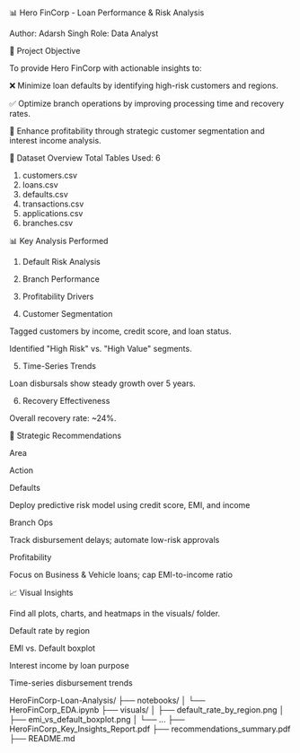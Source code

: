 📊 Hero FinCorp - Loan Performance & Risk Analysis

Author: Adarsh Singh Role: Data Analyst

🎯 Project Objective

To provide Hero FinCorp with actionable insights to:

❌ Minimize loan defaults by identifying high-risk customers and regions.

✅ Optimize branch operations by improving processing time and recovery rates.

💸 Enhance profitability through strategic customer segmentation and interest income analysis.

📂 Dataset Overview
 Total Tables Used: 6
 1. customers.csv
 2. loans.csv
 3. defaults.csv
 4. transactions.csv
 5. applications.csv
 6. branches.csv

📊 Key Analysis Performed

1. Default Risk Analysis

2. Branch Performance


3. Profitability Drivers


4. Customer Segmentation

Tagged customers by income, credit score, and loan status.

Identified "High Risk" vs. "High Value" segments.

5. Time-Series Trends

Loan disbursals show steady growth over 5 years.


6. Recovery Effectiveness

Overall recovery rate: ~24%.

📝 Strategic Recommendations

Area

Action

Defaults

Deploy predictive risk model using credit score, EMI, and income

Branch Ops

Track disbursement delays; automate low-risk approvals

Profitability

Focus on Business & Vehicle loans; cap EMI-to-income ratio

📈 Visual Insights

Find all plots, charts, and heatmaps in the visuals/ folder.

Default rate by region

EMI vs. Default boxplot

Interest income by loan purpose

Time-series disbursement trends


HeroFinCorp-Loan-Analysis/
├── notebooks/
│   └── HeroFinCorp_EDA.ipynb
├── visuals/
│   ├── default_rate_by_region.png
│   ├── emi_vs_default_boxplot.png
│   └── ...
├── HeroFinCorp_Key_Insights_Report.pdf
├── recommendations_summary.pdf
├── README.md
